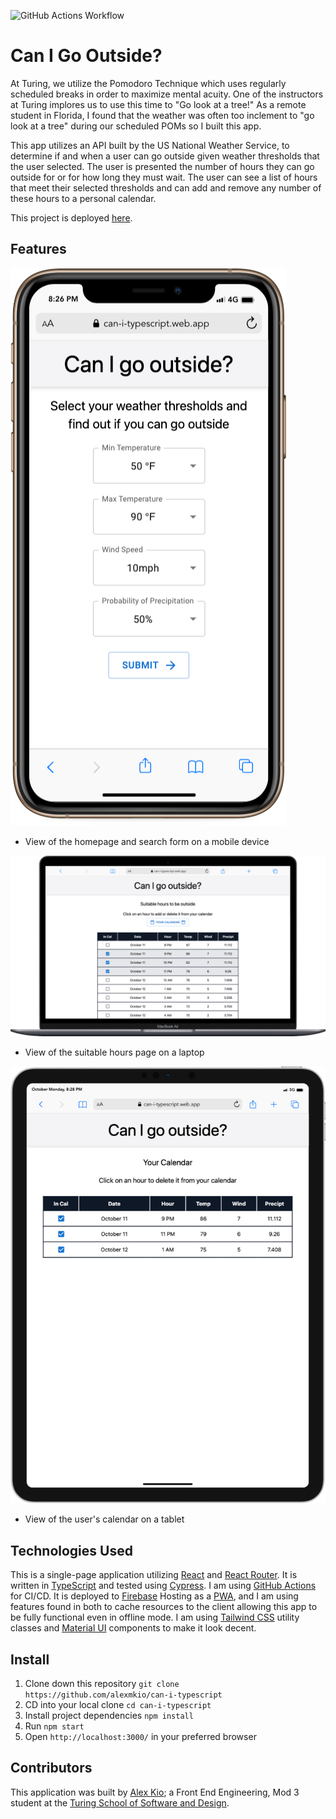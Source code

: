 ![GitHub Actions Workflow](https://github.com/alexmkio/can-i-typescript/actions/workflows/firebase-hosting-pull-request.yml/badge.svg)
# Can I Go Outside?

At Turing, we utilize the Pomodoro Technique which uses regularly scheduled breaks in order to maximize mental acuity. One of the instructors at Turing implores us to use this time to "Go look at a tree!" As a remote student in Florida, I found that the weather was often too inclement to "go look at a tree" during our scheduled POMs so I built this app.

This app utilizes an API built by the US National Weather Service, to determine if and when a user can go outside given weather thresholds that the user selected. The user is presented the number of hours they can go outside for or for how long they must wait. The user can see a list of hours that meet their selected thresholds and can add and remove any number of these hours to a personal calendar.

This project is deployed [here](https://can-i-typescript.web.app/).

## Features

![View of the homepage and search form on a mobile device](./src/assets/mobile.png)
* View of the homepage and search form on a mobile device

![View of the suitable hours page on a laptop](./src/assets/laptop.png)
* View of the suitable hours page on a laptop

![View of the user's calendar on a tablet](./src/assets/tablet.png)
* View of the user's calendar on a tablet

## Technologies Used
This is a single-page application utilizing [React](https://reactjs.org/) and [React Router](https://reactrouter.com/). It is written in [TypeScript](https://www.typescriptlang.org/) and tested using [Cypress](https://www.cypress.io/). I am using [GitHub Actions](https://github.com/features/actions) for CI/CD. It is deployed to [Firebase](https://firebase.google.com/) Hosting as a [PWA](https://web.dev/progressive-web-apps/), and I am using features found in both to cache resources to the client allowing this app to be fully functional even in offline mode. I am using [Tailwind CSS](https://tailwindcss.com/) utility classes and [Material UI](https://mui.com/) components to make it look decent.

## Install
1. Clone down this repository `git clone https://github.com/alexmkio/can-i-typescript`
2. CD into your local clone `cd can-i-typescript`
3. Install project dependencies `npm install`
4. Run `npm start`
5. Open `http://localhost:3000/` in your preferred browser

## Contributors
This application was built by [Alex Kio](https://github.com/alexmkio/); a Front End Engineering, Mod 3 student at the [Turing School of Software and Design](https://turing.io/).